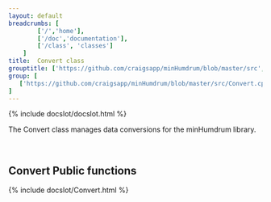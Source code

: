 ```yaml
---
layout: default
breadcrumbs: [
		['/','home'], 
		['/doc','documentation'], 
		['/class', 'classes']
	]
title:  Convert class
grouptitle: ['https://github.com/craigsapp/minHumdrum/blob/master/src', 'Source Code']
group: [
   ['https://github.com/craigsapp/minHumdrum/blob/master/src/Convert.cpp', 'Convert.cpp'],
]
---
```


{% include docslot/docslot.html %}


The Convert class manages data conversions for the minHumdrum library.

&nbsp;

Convert Public functions
------------------------

{% include docslot/Convert.html %}



